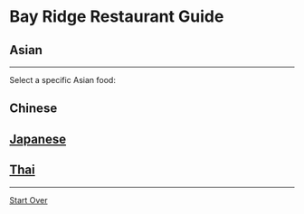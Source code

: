 # Bay Ridge Restaurant Guide
## Asian
---
Select a specific Asian food:
## Chinese 
## [Japanese](japenese.md)
## [Thai](thai.md)
---
[Start Over](../home.md)